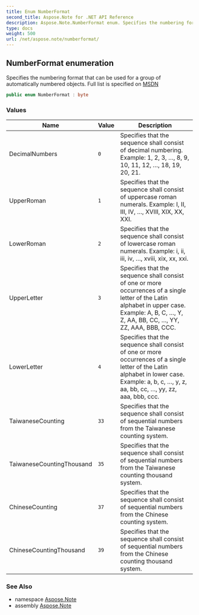 ```yaml
---
title: Enum NumberFormat
second_title: Aspose.Note for .NET API Reference
description: Aspose.Note.NumberFormat enum. Specifies the numbering format that can be used for a group of automatically numbered objects. Full list is specified on MSDN
type: docs
weight: 500
url: /net/aspose.note/numberformat/
---
```

## NumberFormat enumeration

Specifies the numbering format that can be used for a group of automatically numbered objects. Full list is specified on [MSDN](https://msdn.microsoft.com/en-us/library/dd923798(v=office.12).aspx)

```csharp
public enum NumberFormat : byte
```

### Values

| Name | Value | Description |
| --- | --- | --- |
| DecimalNumbers | `0` | Specifies that the sequence shall consist of decimal numbering. Example: 1, 2, 3, …, 8, 9, 10, 11, 12, …, 18, 19, 20, 21. |
| UpperRoman | `1` | Specifies that the sequence shall consist of uppercase roman numerals. Example: I, II, III, IV, …, XVIII, XIX, XX, XXI. |
| LowerRoman | `2` | Specifies that the sequence shall consist of lowercase roman numerals. Example: i, ii, iii, iv, …, xviii, xix, xx, xxi. |
| UpperLetter | `3` | Specifies that the sequence shall consist of one or more occurrences of a single letter of the Latin alphabet in upper case. Example: A, B, C, …, Y, Z, AA, BB, CC, …, YY, ZZ, AAA, BBB, CCC. |
| LowerLetter | `4` | Specifies that the sequence shall consist of one or more occurrences of a single letter of the Latin alphabet in lower case. Example: a, b, c, …, y, z, aa, bb, cc, …, yy, zz, aaa, bbb, ccc. |
| TaiwaneseCounting | `33` | Specifies that the sequence shall consist of sequential numbers from the Taiwanese counting system. |
| TaiwaneseCountingThousand | `35` | Specifies that the sequence shall consist of sequential numbers from the Taiwanese counting thousand system. |
| ChineseCounting | `37` | Specifies that the sequence shall consist of sequential numbers from the Chinese counting system. |
| ChineseCountingThousand | `39` | Specifies that the sequence shall consist of sequential numbers from the Chinese counting thousand system. |

### See Also

* namespace [Aspose.Note](../../aspose.note/)
* assembly [Aspose.Note](../../)



